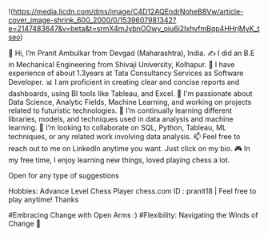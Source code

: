 !(https://media.licdn.com/dms/image/C4D12AQEndrNoheB8Vw/article-cover_image-shrink_600_2000/0/1539607981342?e=2147483647&v=beta&t=srmX4mJybnOOwy_oiu6i2IxhvfmBqp4HHrjMyK_tseo)
    
👋 Hi, I’m Pranit Ambulkar from Devgad (Maharashtra), India.
✍️ I did an B.E in Mechanical Engineering from Shivaji University, Kolhapur.
🏢 I have experience of about 1.3years at Tata Consultancy Services as Software Developer.
📊 I am proficient in creating clear and concise reports and dashboards, using BI tools like Tableau, and Excel.
👀 I'm passionate about Data Science, Analytic Fields, Machine Learning, and working on projects related to futuristic technologies.
🌱 I’m continually learning different libraries, models, and techniques used in data analysis and machine learning.
💞️ I’m looking to collaborate on SQL, Python, Tableau, ML techniques, or any related work involving data analysis.
📫 Feel free to reach out to me on LinkedIn anytime you want. Just click on my bio.
🎮 In my free time, I enjoy learning new things, loved playing chess a lot.

Open for any type of suggestions

Hobbies: Advance Level Chess Player 
chess.com ID : pranit18 | Feel free to play anytime! Thanks

#Embracing Change with Open Arms :)
#Flexibility: Navigating the Winds of Change 🍃
